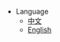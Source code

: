 <!-- * developers
* developers
* developers
* developers -->
* Language
  * [中文](zh-cn/)
  * [English](en-us/)
